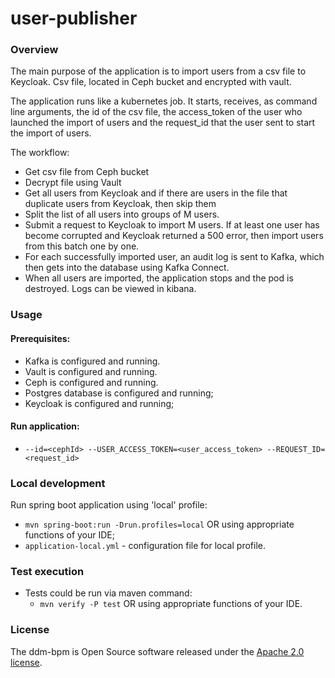 # user-publisher


### Overview

The main purpose of the application is to import users from a csv file to Keycloak. Сsv file, located in Ceph bucket and encrypted with vault.

The application runs like a kubernetes job. It starts, receives, as command line arguments, the id of the csv file, the access_token of the user who launched 
the import of users and the request_id that the user sent to start the import of users.

The workflow:

* Get csv file from Ceph bucket
* Decrypt file using Vault
* Get all users from Keycloak and if there are users in the file that duplicate users from Keycloak, then skip them
* Split the list of all users into groups of M users.
* Submit a request to Keycloak to import M users. If at least one user has become corrupted and Keycloak returned a 500 error, then import users from this batch one by one.
* For each successfully imported user, an audit log is sent to Kafka, which then gets into the database using Kafka Connect.
* When all users are imported, the application stops and the pod is destroyed. Logs can be viewed in kibana.

### Usage

#### Prerequisites:

* Kafka is configured and running.
* Vault is configured and running.
* Ceph is configured and running.
* Postgres database is configured and running;
* Keycloak is configured and running;

#### Run application:

* `--id=<cephId> --USER_ACCESS_TOKEN=<user_access_token> --REQUEST_ID=<request_id>`

### Local development

Run spring boot application using 'local' profile:

* `mvn spring-boot:run -Drun.profiles=local` OR using appropriate functions of your IDE;
* `application-local.yml` - configuration file for local profile.

### Test execution

* Tests could be run via maven command:
    * `mvn verify -P test` OR using appropriate functions of your IDE.

### License

The ddm-bpm is Open Source software released under
the [Apache 2.0 license](https://www.apache.org/licenses/LICENSE-2.0).
